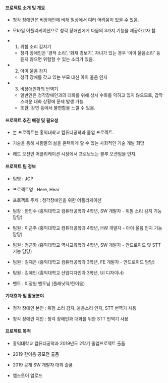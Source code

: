 #### 프로젝트 소개 및 개요
* 청각 장애인은 비장애인에 비해 일상에서 여러 어려움이 있을 수 있음.

* 모바일 어플리케이션으로 청각 장애인에게 다음의 3가지 기능을 제공하고자 함.

* 1. 위험 소리 감지기
  + 청각 장애인은 ‘경적 소리’, ‘화재 경보기’, 자녀가 있는 경우 ‘아이 울음소리’ 등 듣지 않으면 위험할 수 있는 소리가 있음.
  
* 2. 아이 울음 감지
  + 청각 장애를 갖고 있는 부모 대신 아이 울음 인지
  
* 3. 비장애인과의 번역기
  + 일반인은 청각장애인과의 대화를 위해 상시 수화를 익히고 있지 않으므로, 갑작스러운 대화 상황에 문제 발생 가능. 
  + 또한, 강연 등에서 불편함을 느낄 수 있음.
  
#### 프로젝트 추진 배경 및 필요성
* 본 프로젝트는 홍익대학교 컴퓨터공학과 졸업 프로젝트.

* 기술을 통해 사람들의 삶을 윤택하게 할 수 있는 사회적인 기술 개발 희망

* 레드 오션인 어플리케이션 시장에서 프로보노는 블루 오션임을 인지.

#### 프로젝트 팀 정보
* 팀명 : JCP

* 프로젝트명 : Here, Hear

* 프로젝트 주제 : 청각장애인을 위한 어플리케이션

* 팀장 : 한인수 (홍익대학교 컴퓨터공학과 4학년, SW 개발자 - 위험 소리 감지 기능 담당)

* 팀원 : 이근주 (홍익대학교 컴퓨터공학과 4학년, HW 개발자 - 아이 울음 인지 기능 담당)

* 팀원 : 정근화 (홍익대학교 역사교육학과 4학년, SW 개발자 - 안드로이드 및 STT 기능 담당)

* 팀원 : 길재은 (홍익대학교 컴퓨터공학과 3학년, FE 개발자 - 안드로이드 담당)

* 팀원 : 김예인 (홍익대학교 산업디자인과 3학년, UI 디자이너)

* 멘토 : 이장원 멘토님 (플래닛텍/한이음)

#### 기대효과 및 활용분야
* 청각 장애인 본인 : 위험 소리 감지, 울음소리 인지, STT 번역기 사용

* 청각 장애인 지인 : 청각 장애인과 대화를 위한 STT 번역기 사용

#### 프로젝트 목적
* 홍익대학교 컴퓨터공학과 2019년도 2학기 졸업프로젝트 출품

* 2019 한이음 공모전 출품

* 2019 공개 SW 개발자 대회 출품

* 앱스토어 업로드
